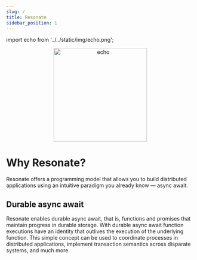 ```yaml
---
slug: /
title: Resonate
sidebar_position: 1
---
```


import echo from '../../static/img/echo.png';

<center>
<img src={echo} alt="echo" width="250" /> 
</center>

# Why Resonate?

Resonate offers a programming model that allows you to build distributed applications using an intuitive paradigm you already know — async await.

## Durable async await

Resonate enables durable async await, that is, functions and promises that maintain progress in durable storage. With durable async await function executions have an identity that outlives the execution of the underlying function. This simple concept can be used to coordinate processes in distributed applications, implement transaction semantics across disparate systems, and much more.

